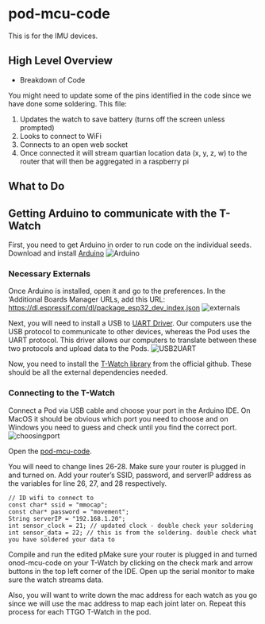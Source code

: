 # pod-mcu-code

This is for the IMU devices.

## High Level Overview 



* Breakdown of Code

You might need to update some of the pins identified in the code since we have done some soldering. This file:

1.  Updates the watch to save battery (turns off the screen unless prompted)
2.  Looks to connect to WiFi
3.  Connects to an open web socket
4.  Once connected it will stream quartian location data (x, y, z, w) to the router that will then be aggregated in a raspberry pi


## What to Do 

## Getting Arduino to communicate with the T-Watch
First, you need to get Arduino in order to run code on the individual seeds. Download and install [Arduino](https://www.arduino.cc/en/Main/Software)
![Arduino](https://mesquite-mocap.github.io/images/image7.png)

### Necessary Externals
Once Arduino is installed, open it and go to the preferences. In the ‘Additional Boards Manager URLs, add this URL: https://dl.espressif.com/dl/package_esp32_dev_index.json
![externals](https://mesquite-mocap.github.io/images/image9.png)

Next, you will need to install a USB to [UART Driver](https://www.silabs.com/products/development-tools/software/usb-to-uart-bridge-vcp-drivers). Our computers use the USB protocol to communicate to other devices, whereas the Pod uses the UART protocol. This driver allows our computers to translate between these two protocols and upload data to the Pods.
![USB2UART](https://mesquite-mocap.github.io/images/image2.png)

Now, you need to install the [T-Watch library](https://github.com/Xinyuan-LilyGO/TTGO_TWatch_Library) from the official github. These should be all the external dependencies needed.

### Connecting to the T-Watch
Connect a Pod via USB cable and choose your port in the Arduino IDE. On MacOS it should be obvious which port you need to choose and on Windows you need to guess and check until you find the correct port.
![choosingport](https://mesquite-mocap.github.io/images/image5.png)

Open the [pod-mcu-code](https://github.com/Mesquite-Mocap/pod-mcu-code). 

You will need to change lines 26-28. Make sure your router is plugged in and turned on. Add your router’s SSID, password, and serverIP address as the variables for line 26, 27, and 28 respectively. 

```
// ID wifi to connect to 
const char* ssid = "mmocap";
const char* password = "movement";
String serverIP = "192.168.1.20";
int sensor_clock = 21; // updated clock - double check your soldering 
int sensor_data = 22; // this is from the soldering. double check what you have soldered your data to 
```

Compile and run the edited pMake sure your router is plugged in and turned onod-mcu-code on your T-Watch by clicking on the check mark and arrow buttons in the top left corner of the IDE. Open up the serial monitor to make sure the watch streams data. 


Also, you will want to write down the mac address for each watch as you go since we will use the mac address to map each joint later on. Repeat this process for each TTGO T-Watch in the pod.
